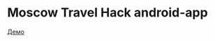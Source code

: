 # Moscow Travel Hack android-app
[Демо](https://niuitmo-my.sharepoint.com/:v:/g/personal/ponomarenko_niuitmo_ru/EcKPfAsKNYdNgo-VZBf5InIBRzSBhU80EGykPcdFuzzl8w?e=hWTkfm)
